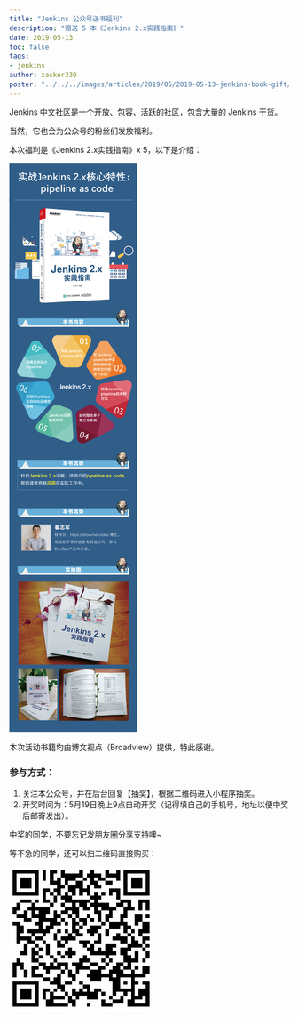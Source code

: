 ```yaml
---
title: "Jenkins 公众号送书福利"
description: "赠送 5 本《Jenkins 2.x实践指南》"
date: 2019-05-13
toc: false
tags:
- jenkins
author: zacker330
poster: "../../../images/articles/2019/05/2019-05-13-jenkins-book-gift/poster.png"
---
```

Jenkins 中文社区是一个开放、包容、活跃的社区，包含大量的 Jenkins 干货。

当然，它也会为公众号的粉丝们发放福利。

本次福利是《Jenkins 2.x实践指南》x 5，以下是介绍：

![image.png](../../../images/articles/2019/05/2019-05-13-jenkins-book-gift/book-introduce.png)

本次活动书籍均由博文视点（Broadview）提供，特此感谢。

### 参与方式：
1. 关注本公众号，并在后台回复【抽奖】，根据二维码进入小程序抽奖。
2. 开奖时间为：5月19日晚上9点自动开奖（记得填自己的手机号，地址以便中奖后邮寄发出）。

中奖的同学，不要忘记发朋友圈分享支持噢~

等不急的同学，还可以扫二维码直接购买：

![image.png](../../../images/articles/2019/05/2019-05-13-jenkins-book-gift/book-qrcode.png)